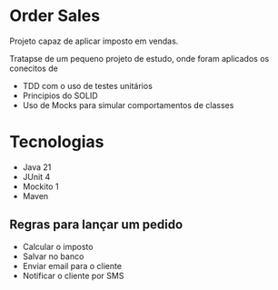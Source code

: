 # Order Sales

Projeto capaz de aplicar imposto em vendas.

Tratapse de um pequeno projeto de estudo, onde foram aplicados os conecitos de

- TDD com o uso de testes unitários
- Principios do SOLID
- Uso de Mocks para simular comportamentos de classes

# Tecnologias
- Java 21
- JUnit 4
- Mockito 1
- Maven

## Regras para lançar um pedido 

- Calcular o imposto
- Salvar no banco
- Enviar email para o cliente
- Notificar o cliente por SMS